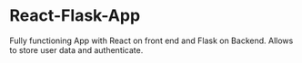 # React-Flask-App
Fully functioning App with React on front end and Flask on Backend. Allows to store user data and authenticate.
